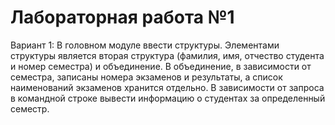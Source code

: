 Лабораторная работа №1
=============

Вариант 1:
В головном модуле ввести структуры. 
Элементами структуры является вторая структура (фамилия, имя, отчество студента и номер семестра) и объединение. 
В объединение, в зависимости от семестра, записаны номера экзаменов и результаты, а список наименований экзаменов хранится отдельно. 
В зависимости от запроса в командной строке вывести информацию о студентах за определенный семестр.